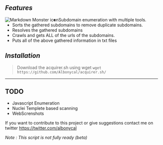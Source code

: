  *Features*
-------------------------------------------------------------------


<img src="https://i.ibb.co/3Bjgr4c/image.png"
     alt="Markdown Monster icon"
     style="float: left; margin-centert: 9px;" />
- Subdomain enumeration with multiple tools.
- Sorts the gathered subdomains to remove duplicate subdomains.
- Resolves the gathered subdomains
-  Crawls and gets ALL of the urls of the subdomains.
- Puts all of the above gathered information in txt files

*Installation*
--------------------------------------------------------------------
> Download the acquirer.sh using wget
` wget https://github.com/Albonycal/acquirer.sh/ `


--------------------------------------------------------------------
TODO
--------------------------------------------------------------------
- Javascript Enumeration 
- Nuclei Templete based scanning 
- WebScrenshots 

If you want to contribute to this project or give suggestions contact me on twitter
 https://twitter.com/albonycal


*Note : This script is not fully ready (beta)*

